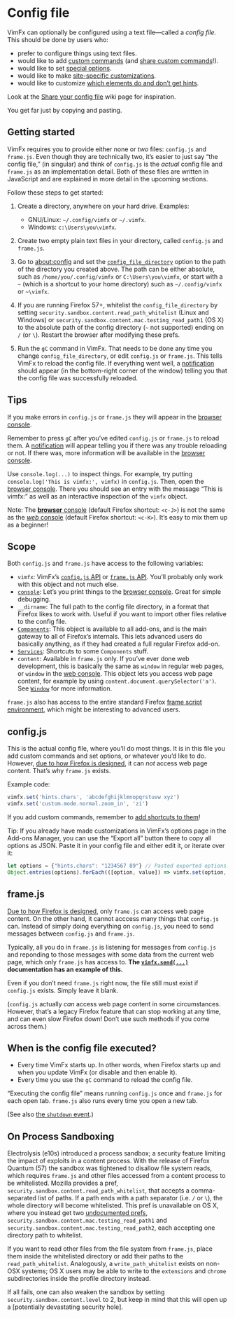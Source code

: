 # Config file

VimFx can optionally be configured using a text file—called a _config file._
This should be done by users who:

- prefer to configure things using text files.
- would like to add [custom commands] \(and [share custom commands]!).
- would like to set [special options].
- would like to make [site-specific customizations][overrides].
- would like to customize [which elements do and don’t get hints][hint-matcher].

Look at the [Share your config file] wiki page for inspiration.

You get far just by copying and pasting.

[custom commands]: api.md#vimfxaddcommandoptions-fn
[special options]: options.md#special-options
[overrides]: api.md#vimfxaddoptionoverrides-and-vimfxaddkeyoverrides
[hint-matcher]: api.md#vimfxsethintmatcherhintmatcher
[share custom commands]: https://github.com/akhodakivskiy/VimFx/wiki/Custom-Commands
[Share your config file]: https://github.com/akhodakivskiy/VimFx/wiki/Share-your-config-file


## Getting started

VimFx requires you to provide either none or _two_ files: `config.js` and
`frame.js`. Even though they are technically two, it’s easier to just say “the
config file,” (in singular) and think of `config.js` is the _actual_ config file
and `frame.js` as an implementation detail. Both of these files are written in
JavaScript and are explained in more detail in the upcoming sections.

Follow these steps to get started:

1. Create a directory, anywhere on your hard drive. Examples:

   - GNU/Linux: `~/.config/vimfx` or `~/.vimfx`.
   - Windows: `c:\Users\you\vimfx`.

2. Create two empty plain text files in your directory, called `config.js` and
   `frame.js`.

3. Go to [about:config] and set the [`config_file_directory`] option to the path
   of the directory you created above. The path can be either absolute, such as
   `/home/you/.config/vimfx` or `C:\Users\you\vimfx`, or start with a `~` (which
   is a shortcut to your home directory) such as `~/.config/vimfx` or `~\vimfx`.

4. If you are running Firefox 57+, whitelist the `config_file_directory` by
   setting `security.sandbox.content.read_path_whitelist` (Linux and Windows) or
   `security.sandbox.content.mac.testing_read_path1` (OS X) to the absolute path
   of the config directory (`~` not supported) ending on `/` (or `\`). Restart
   the browser after modifying these prefs.

5. Run the `gC` command in VimFx. That needs to be done any time you change
   `config_file_directory`, or edit `config.js` or `frame.js`. This tells VimFx
   to reload the config file. If everything went well, a [notification] should
   appear (in the bottom-right corner of the window) telling you that the config
   file was successfully reloaded.

[about:config]: http://kb.mozillazine.org/About:config
[`config_file_directory`]: options.md#config_file_directory
[advanced option]: options.md#advanced-options
[notification]: notifications.md


## Tips

If you make errors in `config.js` or `frame.js` they will appear in the [browser
console].

Remember to press `gC` after you’ve edited `config.js` or `frame.js` to reload
them. A [notification] will appear telling you if there was any trouble
reloading or not. If there was, more information will be available in the
[browser console].

Use `console.log(...)` to inspect things. For example, try putting
`console.log('This is vimfx:', vimfx)` in `config.js`. Then, open the [browser
console]. There you should see an entry with the message “This is vimfx:” as
well as an interactive inspection of the `vimfx` object.

Note: The [**browser** console][browser console] (default Firefox shortcut:
`<c-J>`) is not the same as the [_web_ console][web console] (default Firefox
shortcut: `<c-K>`). It’s easy to mix them up as a beginner!

[browser console]: https://developer.mozilla.org/en-US/docs/Tools/Browser_Console
[web console]: https://developer.mozilla.org/en-US/docs/Tools/Web_Console
[notification]: notifications.md


## Scope

Both `config.js` and `frame.js` have access to the following variables:

- `vimfx`: VimFx’s [`config.js` API] or [`frame.js` API]. You’ll probably only
  work with this object and not much else.
- [`console`]: Let’s you print things to the [browser console]. Great for simple
  debugging.
- `__dirname`: The full path to the config file directory, in a format that
  Firefox likes to work with. Useful if you want to import other files relative
  to the config file.
- [`Components`]: This object is available to all add-ons, and is the main
  gateway to all of Firefox’s internals. This lets advanced users do basically
  anything, as if they had created a full regular Firefox add-on.
- [`Services`]: Shortcuts to some `Components` stuff.
- `content`: Available in `frame.js` only. If you’ve ever done web development,
  this is basically the same as `window` in regular web pages, or `window` in
  the [web console]. This object lets you access web page content, for example
  by using `content.document.querySelector('a')`. See [`Window`] for more
  information.

`frame.js` also has access to the entire standard Firefox [frame script
environment], which might be interesting to advanced users.

[`config.js` API]: api.md#configjs-api
[`frame.js` API]: api.md#framejs-api
[`console`]: https://developer.mozilla.org/en-US/docs/Web/API/console
[`Components`]: https://developer.mozilla.org/en-US/docs/Mozilla/Tech/XPCOM/Language_Bindings/Components_object
[`Services`]: https://developer.mozilla.org/en-US/docs/Mozilla/JavaScript_code_modules/Services.jsm
[frame script environment]: https://developer.mozilla.org/en-US/Firefox/Multiprocess_Firefox/Frame_script_environment
[`Window`]: https://developer.mozilla.org/en-US/docs/Web/API/Window
[browser console]: https://developer.mozilla.org/en-US/docs/Tools/Browser_Console
[web console]: https://developer.mozilla.org/en-US/docs/Tools/Web_Console


## config.js

This is the actual config file, where you’ll do most things. It is in this file
you add custom commands and set options, or whatever you’d like to do. However,
[due to how Firefox is designed][e10s], it can _not_ access web page content.
That’s why `frame.js` exists.

Example code:

```js
vimfx.set('hints.chars', 'abcdefghijklmnopqrstuvw xyz')
vimfx.set('custom.mode.normal.zoom_in', 'zi')
```

If you add custom commands, remember to [add shortcuts to
them][custom-command-shortcuts]!

Tip: If you already have made customizations in VimFx’s options page in the
Add-ons Manager, you can use the “Export all” button there to copy all options
as JSON. Paste it in your config file and either edit it, or iterate over it:

```js
let options = {"hints.chars": "1234567 89"} // Pasted exported options.
Object.entries(options).forEach(([option, value]) => vimfx.set(option, value))
```

[custom-command-shortcuts]: api.md#user-content-custom-command-shortcuts
[e10s]: https://developer.mozilla.org/en-US/Firefox/Multiprocess_Firefox


## frame.js

[Due to how Firefox is designed][e10s], only `frame.js` can access web page
content. On the other hand, it cannot acccess many things that `config.js` can.
Instead of simply doing everything on `config.js`, you need to send messages
between `config.js` and `frame.js`.

Typically, all you do in `frame.js` is listening for messages from `config.js`
and reponding to those messages with some data from the current web page, which
only `frame.js` has access to. **The [`vimfx.send(...)`] documentation has an
example of this.**

Even if you don’t need `frame.js` right now, the file still must exist if
`config.js` exists. Simply leave it blank.

(`config.js` actually _can_ access web page content in some circumstances.
However, that’s a legacy Firefox feature that can stop working at any time, and
can even slow Firefox down! Don’t use such methods if you come across them.)

[`vimfx.send(...)`]: api.md#vimfxsendvim-message-data--null-callback--null
[e10s]: https://developer.mozilla.org/en-US/Firefox/Multiprocess_Firefox


## When is the config file executed?

- Every time VimFx starts up. In other words, when Firefox starts up and when
  you update VimFx (or disable and then enable it).
- Every time you use the `gC` command to reload the config file.

“Executing the config file” means running `config.js` once and `frame.js` for
each open tab. `frame.js` also runs every time you open a new tab.

(See also [the `shutdown` event].)

[the `shutdown` event]: api.md#the-shutdown-event


## On Process Sandboxing

Electrolysis (e10s) introduced a process sandbox; a security feature limiting
the impact of exploits in a content process. With the release of Firefox
Quantum (57) the sandbox was tightened to disallow file system reads, which
requires `frame.js` and other files accessed from a content process to be
whitelisted. Mozilla provides a pref,
`security.sandbox.content.read_path_whitelist`, that accepts a comma-separated
list of paths. If a path ends with a path separator (i.e. `/` or `\`), the
whole directory will become whitelisted. This pref is unavailable on OS X,
where you instead get two [undocumented prefs],
`security.sandbox.content.mac.testing_read_path1` and
`security.sandbox.content.mac.testing_read_path2`, each accepting one directory
path to whitelist.

If you want to read other files from the file system from `frame.js`, place
them inside the whitelisted directory or add their paths to the
`read_path_whitelist`. Analogously, a `write_path_whitelist` exists on non-OSX
systems; OS X users may be able to write to the `extensions` and `chrome`
subdirectories inside the profile directory instead.

If all fails, one can also weaken the sandbox by setting
`security.sandbox.content.level` to 2, but keep in mind that this will open up
a [potentially devastating security hole].

[undocumented prefs]: https://hg.mozilla.org/mozilla-central/file/c31591e0b66f277398bee74da03c49e8f8a0ede0/dom/ipc/ContentChild.cpp#l1701
[potentially devesatating security hole]: https://bugzilla.mozilla.org/show_bug.cgi?id=1221148#c30
